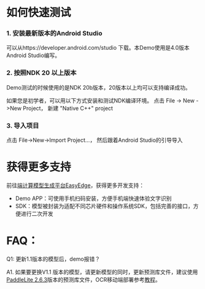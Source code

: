 # 如何快速测试
### 1. 安装最新版本的Android Studio
可以从https://developer.android.com/studio 下载。本Demo使用是4.0版本Android Studio编写。

### 2. 按照NDK 20 以上版本
Demo测试的时候使用的是NDK 20b版本，20版本以上均可以支持编译成功。

如果您是初学者，可以用以下方式安装和测试NDK编译环境。
点击 File -> New ->New Project，  新建  "Native C++" project

### 3. 导入项目
点击 File->New->Import Project...， 然后跟着Android Studio的引导导入


# 获得更多支持
前往[端计算模型生成平台EasyEdge](https://ai.baidu.com/easyedge/app/open_source_demo?referrerUrl=paddlelite)，获得更多开发支持：

- Demo APP：可使用手机扫码安装，方便手机端快速体验文字识别
- SDK：模型被封装为适配不同芯片硬件和操作系统SDK，包括完善的接口，方便进行二次开发


# FAQ：
Q1: 更新1.1版本的模型后，demo报错？


A1. 如果要更换V1.1 版本的模型，请更新模型的同时，更新预测库文件，建议使用[PaddleLite 2.6.3](https://github.com/PaddlePaddle/Paddle-Lite/releases/tag/v2.6.3)版本的预测库文件，OCR移动端部署参考[教程](../lite/readme.md)。
